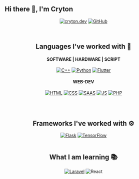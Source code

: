 ## Hi there 👋, I'm Cryton

<p align="center">
  <a href="http://cryton.dev"><img src="https://img.shields.io/badge/website-000000?style=for-the-badge&logo=About.me&logoColor=white" alt="cryton.dev"></a>
  <a href="https://github.com/CrytonDev"><img src="https://img.shields.io/badge/GitHub-100000?style=for-the-badge&logo=github&logoColor=white" alt="GitHub"></a>
</p>


<!---------- ---------------------------------------- ----------> 


<!---------- PROGRAMMING LANGUAGE ---------->
<br>
<h2 align="center"> Languages I've worked with 🔧 </h2> 

<p align="center">
  <h4 align="center"> SOFTWARE   |   HARDWARE   |   SCRIPT </h4>
<p align="center">
  <!-- C++ -->  <a align="center" href="https://www.w3schools.com/cpp/"><img src="https://img.shields.io/badge/C%2B%2B-00599C?style=for-the-badge&logo=c%2B%2B&logoColor=white" alt="C++"></a>
  <!-- Python -->  <a href="https://www.w3schools.com/python/"><img src="https://img.shields.io/badge/Python-3776AB?style=for-the-badge&logo=python&logoColor=white" alt="Python"></a>
  <!-- Flutter -->  <a href="https://flutter.dev/"><img src="https://img.shields.io/badge/Flutter-02569B?style=for-the-badge&logo=flutter&logoColor=white" alt="Flutter"></a>
</p>
  <!---------- WEB-DEV ---------->
  <h4 align="center"> WEB-DEV </h4>
<p align="center">
  <!-- HTML -->  <a href="https://www.w3schools.com/html/"><img src="https://img.shields.io/badge/HTML5-E34F26?style=for-the-badge&logo=html5&logoColor=white" alt="HTML"></a>
  <!-- CSS -->  <a href="https://www.w3schools.com/css/"><img src="https://img.shields.io/badge/CSS-239120?&style=for-the-badge&logo=css3&logoColor=white" alt="CSS"></a>
  <!-- SASS -->  <a href="https://www.w3schools.com/sass/"><img src="https://img.shields.io/badge/Sass-CC6699?style=for-the-badge&logo=sass&logoColor=white" alt="SAAS"></a>
  <!-- JavaScript -->  <a href="https://www.w3schools.com/js/"><img src="https://img.shields.io/badge/JavaScript-323330?style=for-the-badge&logo=javascript&logoColor=F7DF1E" alt="JS"></a>
  <!-- PHP --> <a href="https://www.w3schools.com/php/"><img src="https://img.shields.io/badge/PHP-777BB4?style=for-the-badge&logo=php&logoColor=white" alt="PHP"></a>
</p>
<br>
<!---------- ---------------------------------------- ----------> 

  <!---------- FRAMEWORKS ----------> 
<br>
<h2 align="center">Frameworks I've worked with ⚙️ </h2>
<p align="center">

  <!-- Flask -->  <a href="https://flask.palletsprojects.com/"><img src="https://img.shields.io/badge/Flask-000000?style=for-the-badge&logo=flask&logoColor=white" alt="Flask"></a>
  <!-- TensorFlow -->  <a href="https://www.tensorflow.org"><img src="https://img.shields.io/badge/TensorFlow-FF6F00?style=for-the-badge&logo=tensorflow&logoColor=white" alt="TensorFlow"></a>
  <br>
 <!---------- ---------------------------------------- ----------> 
 
  <!---------- STUDY ----------> 
 <br>
<h2 align="center"> What I am learning 📚</h2> <p align="center">
<p align=center>
  <!-- Laravel -->  <a href="https://laravel.com/"><img src="https://img.shields.io/badge/Laravel-FF2D20?style=for-the-badge&logo=laravel&logoColor=white" alt="Laravel"></a> 
  <!-- React -->  <a href"https://reactjs.org/"><img src="https://img.shields.io/badge/React-20232A?style=for-the-badge&logo=react&logoColor=61DAFB" alt="React"></a>
  
</p>
